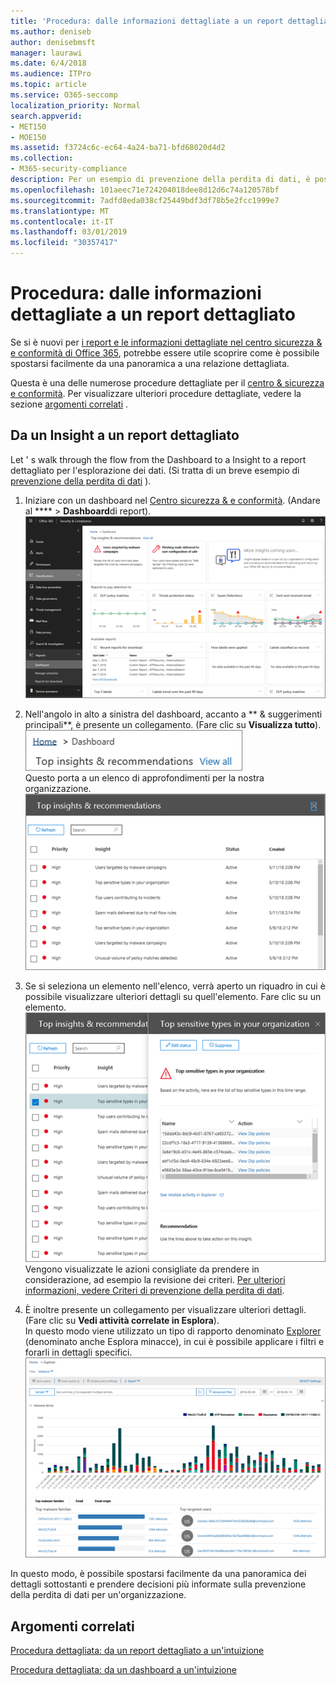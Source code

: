 ```yaml
---
title: 'Procedura: dalle informazioni dettagliate a un report dettagliato'
ms.author: deniseb
author: denisebmsft
manager: laurawi
ms.date: 6/4/2018
ms.audience: ITPro
ms.topic: article
ms.service: O365-seccomp
localization_priority: Normal
search.appverid:
- MET150
- MOE150
ms.assetid: f3724c6c-ec64-4a24-ba71-bfd68020d4d2
ms.collection:
- M365-security-compliance
description: Per un esempio di prevenzione della perdita di dati, è possibile passare da una &amp; panoramica a una relazione dettagliata nel centro sicurezza e conformità.
ms.openlocfilehash: 101aeec71e724204018dee8d12d6c74a120578bf
ms.sourcegitcommit: 7adfd8eda038cf25449bdf3df78b5e2fcc1999e7
ms.translationtype: MT
ms.contentlocale: it-IT
ms.lasthandoff: 03/01/2019
ms.locfileid: "30357417"
---
```

# <a name="walkthrough---from-an-insight-to-a-detailed-report"></a>Procedura: dalle informazioni dettagliate a un report dettagliato

Se si è nuovi per [i report e le informazioni dettagliate nel centro sicurezza &amp; e conformità di Office 365](reports-and-insights-in-security-and-compliance.md), potrebbe essere utile scoprire come è possibile spostarsi facilmente da una panoramica a una relazione dettagliata. 
  
Questa è una delle numerose procedure dettagliate per il [centro &amp; sicurezza e conformità](https://protection.office.com). Per visualizzare ulteriori procedure dettagliate, vedere la sezione [argomenti correlati](#related-topics) . 
  
## <a name="from-an-insight-to-a-detailed-report"></a>Da un Insight a un report dettagliato

Let ' s walk through the flow from the Dashboard to a Insight to a report dettagliato per l'esplorazione dei dati. (Si tratta di un breve esempio di [prevenzione della perdita di dati](data-loss-prevention-policies.md) ). 
  
1. Iniziare con un dashboard nel [Centro sicurezza &amp; e conformità](https://protection.office.com). (Andare al **** \> **Dashboard**di report).<br/>![Nel centro sicurezza &amp; e conformità, fare clic \> su dashboard report](media/2a668c3d-3fa3-4e37-8149-46989b33ae8c.png)
  
2. Nell'angolo in alto a sinistra del dashboard, accanto a ** &amp; suggerimenti principali**, è presente un collegamento. (Fare clic su **Visualizza tutto**).<br/>![Nel centro sicurezza &amp; e conformità, scegliere Dashboard \> report per visualizzare le informazioni principali](media/9bb64e11-494f-40a4-ab3d-8d3c7789f300.png)<br/>Questo porta a un elenco di approfondimenti per la nostra organizzazione.<br/>![Nel centro sicurezza &amp; e conformità, è possibile visualizzare tutte le informazioni dettagliate in un elenco](media/1289af77-bf5a-444a-97a1-03d8a83f75a9.png)
  
3. Se si seleziona un elemento nell'elenco, verrà aperto un riquadro in cui è possibile visualizzare ulteriori dettagli su quell'elemento. Fare clic su un elemento.<br/>![Dettagli per una panoramica selezionata](media/dcbb389f-23b0-4031-b789-4a49068af85a.png)<br/>Vengono visualizzate le azioni consigliate da prendere in considerazione, ad esempio la revisione dei criteri. [Per ulteriori informazioni, vedere Criteri di prevenzione della perdita di dati](data-loss-prevention-policies.md).
    
4. È inoltre presente un collegamento per visualizzare ulteriori dettagli. (Fare clic su **Vedi attività correlate in Esplora**).<br/>In questo modo viene utilizzato un tipo di rapporto denominato [Explorer](use-explorer-in-security-and-compliance.md) (denominato anche Esplora minacce), in cui è possibile applicare i filtri e forarli in dettagli specifici.<br/>![Visualizzazione Esplora risorse con maggiori dettagli su un'intuizione selezionata](media/3ad15b15-7158-44b7-beda-013351bd868e.png)
  
In questo modo, è possibile spostarsi facilmente da una panoramica dei dettagli sottostanti e prendere decisioni più informate sulla prevenzione della perdita di dati per un'organizzazione.
  
## <a name="related-topics"></a>Argomenti correlati

[Procedura dettagliata: da un report dettagliato a un'intuizione](from-a-detailed-report-to-an-insight.md)
  
[Procedura dettagliata: da un dashboard a un'intuizione](from-a-dashboard-to-an-insight.md)
  

